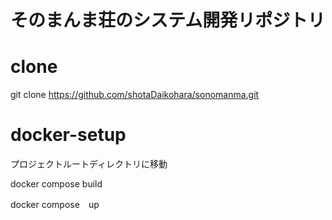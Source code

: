 # そのまんま荘のシステム開発リポジトリ

# clone
git clone https://github.com/shotaDaikohara/sonomanma.git

# docker-setup
プロジェクトルートディレクトリに移動

docker compose build 

docker compose　up
